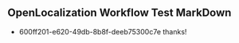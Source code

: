 ## OpenLocalization Workflow Test MarkDown
* 600ff201-e620-49db-8b8f-deeb75300c7e thanks!

<!--HONumber=Jul16_HO2-->


